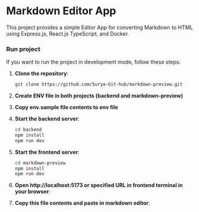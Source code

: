 # Markdown Editor App

This project provides a simple Editor App for converting Markdown to HTML using Express.js, React.js TypeScript, and Docker.

### Run project 

If you want to run the project in development mode, follow these steps:

1. **Clone the repository**:

   ```bash
   git clone https://github.com/Surya-Git-hub/markdown-preview.git
   ```

2. **Create ENV file in both projects (backend and markdown-preview)**

3. **Copy env.sample file contents to env file**

4. **Start the backend server**:

   ```bash //in root directory
   cd backend 
   npm install
   npm run dev

   ```
5. **Start the frontend server**:

   ```bash //in root directory
   cd markdown-preview 
   npm install
   npm run dev

   ```

6. **Open http://localhost:5173 or specified URL in frontend terminal in your browser**:

7. **Copy this file contents and paste in markdown editor**: